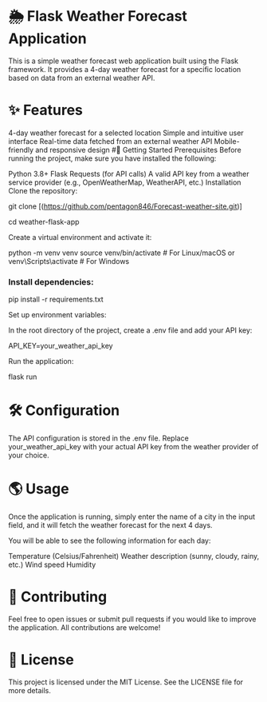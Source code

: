 # 🌦 Flask Weather Forecast Application
This is a simple weather forecast web application built using the Flask framework. It provides a 4-day weather forecast for a specific location based on data from an external weather API.

# ✨ Features
4-day weather forecast for a selected location
Simple and intuitive user interface
Real-time data fetched from an external weather API
Mobile-friendly and responsive design
#🚀 Getting Started
Prerequisites
Before running the project, make sure you have installed the following:

Python 3.8+
Flask
Requests (for API calls)
A valid API key from a weather service provider (e.g., OpenWeatherMap, WeatherAPI, etc.)
Installation
Clone the repository:

git clone [(https://github.com/pentagon846/Forecast-weather-site.git)]

cd weather-flask-app

Create a virtual environment and activate it:

python -m venv venv
source venv/bin/activate  # For Linux/macOS
or
venv\Scripts\activate  # For Windows

### Install dependencies:

pip install -r requirements.txt

Set up environment variables:

In the root directory of the project, create a .env file and add your API key:

API_KEY=your_weather_api_key

Run the application:

flask run


# 🛠 Configuration
The API configuration is stored in the .env file. Replace your_weather_api_key with your actual API key from the weather provider of your choice.

# 🌎 Usage
Once the application is running, simply enter the name of a city in the input field, and it will fetch the weather forecast for the next 4 days.

You will be able to see the following information for each day:

Temperature (Celsius/Fahrenheit)
Weather description (sunny, cloudy, rainy, etc.)
Wind speed
Humidity

# 🤝 Contributing
Feel free to open issues or submit pull requests if you would like to improve the application. All contributions are welcome!

# 📜 License
This project is licensed under the MIT License. See the LICENSE file for more details.


